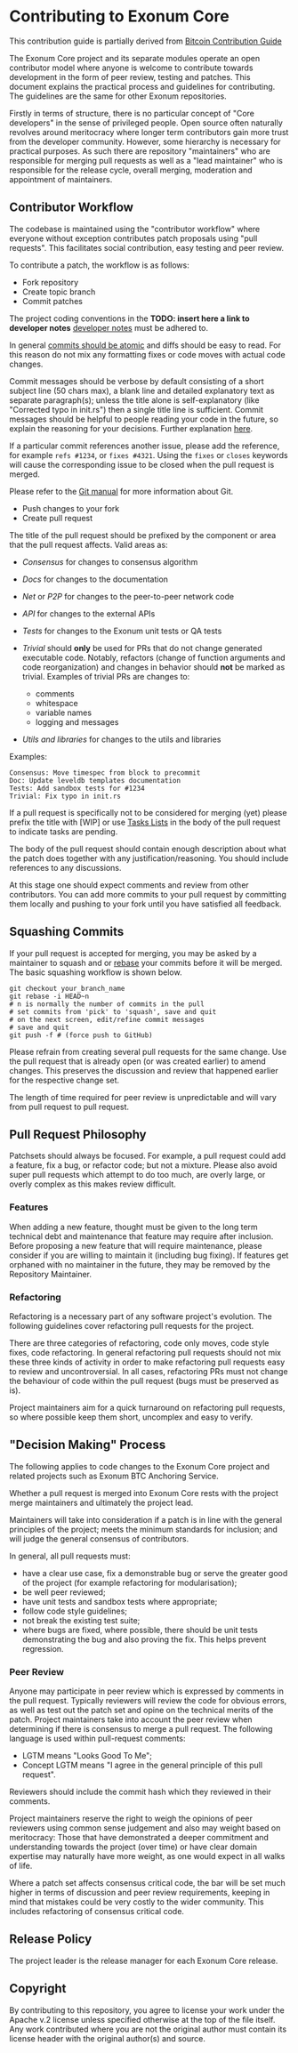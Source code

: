 # Contributing to Exonum Core

This contribution guide is partially derived from [Bitcoin Contribution Guide](https://github.com/bitcoin/bitcoin/blob/master/CONTRIBUTING.md)

The Exonum Core project and its separate modules operate an open contributor model where anyone is welcome to contribute towards development in the form of peer review, testing and patches. This document explains the practical process and guidelines for contributing. The guidelines are the same for other Exonum repositories.

Firstly in terms of structure, there is no particular concept of "Core developers" in the sense of privileged people. Open source often naturally revolves around meritocracy where longer term contributors gain more trust from the developer community. However, some hierarchy is necessary for practical purposes. As such there are repository "maintainers" who are responsible for merging pull requests as well as a "lead maintainer" who is responsible for the release cycle, overall merging, moderation and appointment of maintainers.

## Contributor Workflow

The codebase is maintained using the "contributor workflow" where everyone without exception contributes patch proposals using "pull requests". This facilitates social contribution, easy testing and peer review.

To contribute a patch, the workflow is as follows:

- Fork repository
- Create topic branch
- Commit patches

The project coding conventions in the **TODO: insert here a link to developer notes** [developer notes](doc/developer-notes.md) must be adhered to.

In general [commits should be atomic](https://en.wikipedia.org/wiki/Atomic_commit#Atomic_commit_convention) and diffs should be easy to read. For this reason do not mix any formatting fixes or code moves with actual code changes.

Commit messages should be verbose by default consisting of a short subject line (50 chars max), a blank line and detailed explanatory text as separate paragraph(s); unless the title alone is self-explanatory (like "Corrected typo in init.rs") then a single title line is sufficient. Commit messages should be helpful to people reading your code in the future, so explain the reasoning for your decisions. Further explanation [here](http://chris.beams.io/posts/git-commit/).

If a particular commit references another issue, please add the reference, for example `refs #1234`, or `fixes #4321`. Using the `fixes` or `closes` keywords will cause the corresponding issue to be closed when the pull request is merged.

Please refer to the [Git manual](https://git-scm.com/doc) for more information about Git.

- Push changes to your fork
- Create pull request

The title of the pull request should be prefixed by the component or area that the pull request affects. Valid areas as:

- _Consensus_ for changes to consensus algorithm
- _Docs_ for changes to the documentation
- _Net_ or _P2P_ for changes to the peer-to-peer network code
- _API_ for changes to the external APIs
- _Tests_ for changes to the Exonum unit tests or QA tests
- _Trivial_ should **only** be used for PRs that do not change generated executable code. Notably, refactors (change of function arguments and code reorganization) and changes in behavior should **not** be marked as trivial. Examples of trivial PRs are changes to:

  - comments
  - whitespace
  - variable names
  - logging and messages

- _Utils and libraries_ for changes to the utils and libraries

Examples:

```
Consensus: Move timespec from block to precommit
Doc: Update leveldb templates documentation
Tests: Add sandbox tests for #1234
Trivial: Fix typo in init.rs
```

If a pull request is specifically not to be considered for merging (yet) please prefix the title with [WIP] or use [Tasks Lists](https://help.github.com/articles/basic-writing-and-formatting-syntax/#task-lists) in the body of the pull request to indicate tasks are pending.

The body of the pull request should contain enough description about what the patch does together with any justification/reasoning. You should include references to any discussions.

At this stage one should expect comments and review from other contributors. You can add more commits to your pull request by committing them locally and pushing to your fork until you have satisfied all feedback.

## Squashing Commits

If your pull request is accepted for merging, you may be asked by a maintainer to squash and or [rebase](https://git-scm.com/docs/git-rebase) your commits before it will be merged. The basic squashing workflow is shown below.

```
git checkout your_branch_name
git rebase -i HEAD~n
# n is normally the number of commits in the pull
# set commits from 'pick' to 'squash', save and quit
# on the next screen, edit/refine commit messages
# save and quit
git push -f # (force push to GitHub)
```

Please refrain from creating several pull requests for the same change. Use the pull request that is already open (or was created earlier) to amend changes. This preserves the discussion and review that happened earlier for the respective change set.

The length of time required for peer review is unpredictable and will vary from pull request to pull request.

## Pull Request Philosophy

Patchsets should always be focused. For example, a pull request could add a feature, fix a bug, or refactor code; but not a mixture. Please also avoid super pull requests which attempt to do too much, are overly large, or overly complex as this makes review difficult.

### Features

When adding a new feature, thought must be given to the long term technical debt and maintenance that feature may require after inclusion. Before proposing a new feature that will require maintenance, please consider if you are willing to maintain it (including bug fixing). If features get orphaned with no maintainer in the future, they may be removed by the Repository Maintainer.

### Refactoring

Refactoring is a necessary part of any software project's evolution. The following guidelines cover refactoring pull requests for the project.

There are three categories of refactoring, code only moves, code style fixes, code refactoring. In general refactoring pull requests should not mix these three kinds of activity in order to make refactoring pull requests easy to review and uncontroversial. In all cases, refactoring PRs must not change the behaviour of code within the pull request (bugs must be preserved as is).

Project maintainers aim for a quick turnaround on refactoring pull requests, so where possible keep them short, uncomplex and easy to verify.

## "Decision Making" Process

The following applies to code changes to the Exonum Core project and related projects such as Exonum BTC Anchoring Service.

Whether a pull request is merged into Exonum Core rests with the project merge maintainers and ultimately the project lead.

Maintainers will take into consideration if a patch is in line with the general principles of the project; meets the minimum standards for inclusion; and will judge the general consensus of contributors.

In general, all pull requests must:

- have a clear use case, fix a demonstrable bug or serve the greater good of the project (for example refactoring for modularisation);
- be well peer reviewed;
- have unit tests and sandbox tests where appropriate;
- follow code style guidelines;
- not break the existing test suite;
- where bugs are fixed, where possible, there should be unit tests demonstrating the bug and also proving the fix. This helps prevent regression.

### Peer Review

Anyone may participate in peer review which is expressed by comments in the pull request. Typically reviewers will review the code for obvious errors, as well as test out the patch set and opine on the technical merits of the patch. Project maintainers take into account the peer review when determining if there is consensus to merge a pull request. The following language is used within pull-request comments:

- LGTM means "Looks Good To Me";
- Concept LGTM means "I agree in the general principle of this pull request".

Reviewers should include the commit hash which they reviewed in their comments.

Project maintainers reserve the right to weigh the opinions of peer reviewers using common sense judgement and also may weight based on meritocracy: Those that have demonstrated a deeper commitment and understanding towards the project (over time) or have clear domain expertise may naturally have more weight, as one would expect in all walks of life.

Where a patch set affects consensus critical code, the bar will be set much higher in terms of discussion and peer review requirements, keeping in mind that mistakes could be very costly to the wider community. This includes refactoring of consensus critical code.

## Release Policy

The project leader is the release manager for each Exonum Core release.

## Copyright

By contributing to this repository, you agree to license your work under the Apache v.2 license unless specified otherwise at the top of the file itself. Any work contributed where you are not the original author must contain its license header with the original author(s) and source.
